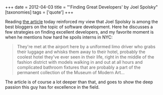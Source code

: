 +++
date = 2012-04-03
title = "'Finding Great Developers' by Joel Spolsky"
[taxonomies]
tags = ['quote']
+++

Reading [the article] today reinforced my view that Joel Spolsky is
among the best bloggers on the topic of software development. Here he
discusses a few strategies on finding excellent developers, and my
favorite moment is when he mentions how hard he spoils interns in NYC:

> They're met at the airport here by a uniformed limo driver who grabs
> their luggage and whisks them away to their hotel, probably the
> coolest hotel they've ever seen in their life, right in the middle of
> the fashion district with models walking in and out at all hours and
> complicated bathroom fixtures that are probably a part of the
> permanent collection of the Museum of Modern Art...

The article is of course a lot deeper than that, and goes to show the
deep passion this guy has for excellence in the field.

  [the article]: http://www.joelonsoftware.com/articles/FindingGreatDevelopers.html
